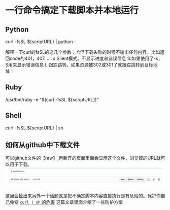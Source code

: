 # 一行命令搞定下载脚本并本地运行

## Python
curl  -fsSL ${scriptURL} | python -

解释一下curl的fsSL的这几个参数：
f:但下载失败的时候不输出任何内容。比如返回code的401，407......
s:Slient模式。不显示进度和错误信息
S:如果使用了-s，S用来显示错误信息
L:跟踪跳转。如果资源被302或301了就跟踪跳转到目标地址！


## Ruby
/usr/bin/ruby -e "$(curl -fsSL ${scriptURL})"


## Shell
curl -fsSL ${scriptURL} | sh


## 如何从github中下载文件
可以github文件的【raw】,再新开的页面里面会显示这个文件，浏览器的URL就可以用于下载。
![](github_file_download.png)


这里会扯出来另外一个话题就是把不确定脚本内容直接执行是有危险的。保护你自己免受 [`curl | sh` 的危害](http://os.51cto.com/art/201410/453620.htm) 这篇文章里面介绍了一些防护方案